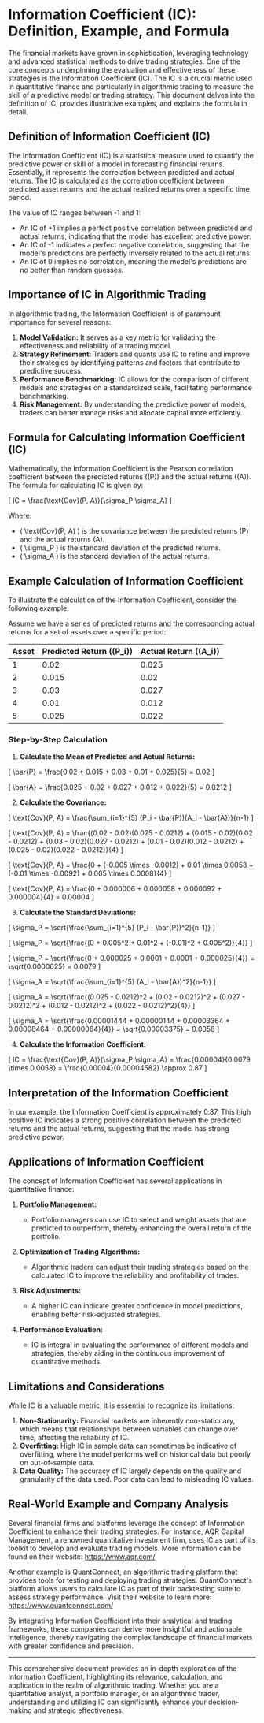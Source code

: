 # Information Coefficient (IC): Definition, Example, and Formula

The financial markets have grown in sophistication, leveraging technology and advanced statistical methods to drive trading strategies. One of the core concepts underpinning the evaluation and effectiveness of these strategies is the Information Coefficient (IC). The IC is a crucial metric used in quantitative finance and particularly in algorithmic trading to measure the skill of a predictive model or trading strategy. This document delves into the definition of IC, provides illustrative examples, and explains the formula in detail.

## Definition of Information Coefficient (IC)

The Information Coefficient (IC) is a statistical measure used to quantify the predictive power or skill of a model in forecasting financial returns. Essentially, it represents the correlation between predicted and actual returns. The IC is calculated as the correlation coefficient between predicted asset returns and the actual realized returns over a specific time period. 

The value of IC ranges between -1 and 1:
- An IC of +1 implies a perfect positive correlation between predicted and actual returns, indicating that the model has excellent predictive power.
- An IC of -1 indicates a perfect negative correlation, suggesting that the model's predictions are perfectly inversely related to the actual returns.
- An IC of 0 implies no correlation, meaning the model's predictions are no better than random guesses.

## Importance of IC in Algorithmic Trading

In algorithmic trading, the Information Coefficient is of paramount importance for several reasons:
1. **Model Validation:** It serves as a key metric for validating the effectiveness and reliability of a trading model.
2. **Strategy Refinement:** Traders and quants use IC to refine and improve their strategies by identifying patterns and factors that contribute to predictive success.
3. **Performance Benchmarking:** IC allows for the comparison of different models and strategies on a standardized scale, facilitating performance benchmarking.
4. **Risk Management:** By understanding the predictive power of models, traders can better manage risks and allocate capital more efficiently.

## Formula for Calculating Information Coefficient (IC)

Mathematically, the Information Coefficient is the Pearson correlation coefficient between the predicted returns (\(P\)) and the actual returns (\(A\)). The formula for calculating IC is given by:

\[ IC = \frac{\text{Cov}(P, A)}{\sigma_P \sigma_A} \]

Where:
- \( \text{Cov}(P, A) \) is the covariance between the predicted returns \(P\) and the actual returns \(A\).
- \( \sigma_P \) is the standard deviation of the predicted returns.
- \( \sigma_A \) is the standard deviation of the actual returns.

## Example Calculation of Information Coefficient

To illustrate the calculation of the Information Coefficient, consider the following example:

Assume we have a series of predicted returns and the corresponding actual returns for a set of assets over a specific period:

| Asset | Predicted Return (\(P_i\)) | Actual Return (\(A_i\)) |
|-------|-----------------------------|-------------------------|
| 1     | 0.02                        | 0.025                   |
| 2     | 0.015                       | 0.02                    |
| 3     | 0.03                        | 0.027                   |
| 4     | 0.01                        | 0.012                   |
| 5     | 0.025                       | 0.022                   |

### Step-by-Step Calculation

1. **Calculate the Mean of Predicted and Actual Returns:**

\[ \bar{P} = \frac{0.02 + 0.015 + 0.03 + 0.01 + 0.025}{5} = 0.02 \]

\[ \bar{A} = \frac{0.025 + 0.02 + 0.027 + 0.012 + 0.022}{5} = 0.0212 \]

2. **Calculate the Covariance:**

\[ \text{Cov}(P, A) = \frac{\sum_{i=1}^{5} (P_i - \bar{P})(A_i - \bar{A})}{n-1} \]

\[ \text{Cov}(P, A) = \frac{(0.02 - 0.02)(0.025 - 0.0212) + (0.015 - 0.02)(0.02 - 0.0212) + (0.03 - 0.02)(0.027 - 0.0212) + (0.01 - 0.02)(0.012 - 0.0212) + (0.025 - 0.02)(0.022 - 0.0212)}{4} \]

\[ \text{Cov}(P, A) = \frac{0 + (-0.005 \times -0.0012) + 0.01 \times 0.0058 + (-0.01 \times -0.0092) + 0.005 \times 0.0008}{4} \]

\[ \text{Cov}(P, A) = \frac{0 + 0.000006 + 0.000058 + 0.000092 + 0.000004}{4} = 0.00004 \]

3. **Calculate the Standard Deviations:**

\[ \sigma_P = \sqrt{\frac{\sum_{i=1}^{5} (P_i - \bar{P})^2}{n-1}} \]

\[ \sigma_P = \sqrt{\frac{(0 + 0.005^2 + 0.01^2 + (-0.01)^2 + 0.005^2)}{4}} \]

\[ \sigma_P = \sqrt{\frac{0 + 0.000025 + 0.0001 + 0.0001 + 0.000025}{4}} = \sqrt{0.0000625} = 0.0079 \]

\[ \sigma_A = \sqrt{\frac{\sum_{i=1}^{5} (A_i - \bar{A})^2}{n-1}} \]

\[ \sigma_A = \sqrt{\frac{(0.025 - 0.0212)^2 + (0.02 - 0.0212)^2 + (0.027 - 0.0212)^2 + (0.012 - 0.0212)^2 + (0.022 - 0.0212)^2}{4}} \]

\[ \sigma_A = \sqrt{\frac{0.00001444 + 0.00000144 + 0.00003364 + 0.00008464 + 0.00000064}{4}} = \sqrt{0.00003375} = 0.0058 \]

4. **Calculate the Information Coefficient:**

\[ IC = \frac{\text{Cov}(P, A)}{\sigma_P \sigma_A} = \frac{0.00004}{0.0079 \times 0.0058} = \frac{0.00004}{0.00004582} \approx 0.87 \]

## Interpretation of the Information Coefficient

In our example, the Information Coefficient is approximately 0.87. This high positive IC indicates a strong positive correlation between the predicted returns and the actual returns, suggesting that the model has strong predictive power.

## Applications of Information Coefficient

The concept of Information Coefficient has several applications in quantitative finance:

1. **Portfolio Management:**
   - Portfolio managers can use IC to select and weight assets that are predicted to outperform, thereby enhancing the overall return of the portfolio.

2. **Optimization of Trading Algorithms:**
   - Algorithmic traders can adjust their trading strategies based on the calculated IC to improve the reliability and profitability of trades.

3. **Risk Adjustments:**
   - A higher IC can indicate greater confidence in model predictions, enabling better risk-adjusted strategies.

4. **Performance Evaluation:**
   - IC is integral in evaluating the performance of different models and strategies, thereby aiding in the continuous improvement of quantitative methods.

## Limitations and Considerations

While IC is a valuable metric, it is essential to recognize its limitations:
1. **Non-Stationarity:** Financial markets are inherently non-stationary, which means that relationships between variables can change over time, affecting the reliability of IC.
2. **Overfitting:** High IC in sample data can sometimes be indicative of overfitting, where the model performs well on historical data but poorly on out-of-sample data.
3. **Data Quality:** The accuracy of IC largely depends on the quality and granularity of the data used. Poor data can lead to misleading IC values.

## Real-World Example and Company Analysis

Several financial firms and platforms leverage the concept of Information Coefficient to enhance their trading strategies. For instance, AQR Capital Management, a renowned quantitative investment firm, uses IC as part of its toolkit to develop and evaluate trading models. More information can be found on their website: https://www.aqr.com/

Another example is QuantConnect, an algorithmic trading platform that provides tools for testing and deploying trading strategies. QuantConnect's platform allows users to calculate IC as part of their backtesting suite to assess strategy performance. Visit their website to learn more: https://www.quantconnect.com/

By integrating Information Coefficient into their analytical and trading frameworks, these companies can derive more insightful and actionable intelligence, thereby navigating the complex landscape of financial markets with greater confidence and precision.

---
This comprehensive document provides an in-depth exploration of the Information Coefficient, highlighting its relevance, calculation, and application in the realm of algorithmic trading. Whether you are a quantitative analyst, a portfolio manager, or an algorithmic trader, understanding and utilizing IC can significantly enhance your decision-making and strategic effectiveness.